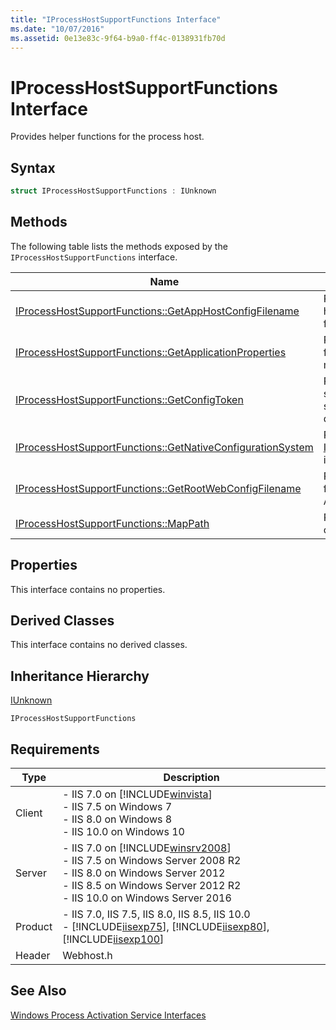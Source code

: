 ```yaml
---
title: "IProcessHostSupportFunctions Interface"
ms.date: "10/07/2016"
ms.assetid: 0e13e83c-9f64-b9a0-ff4c-0138931fb70d
---
```

# IProcessHostSupportFunctions Interface
Provides helper functions for the process host.  
  
## Syntax  
  
```cpp  
struct IProcessHostSupportFunctions : IUnknown  
```  
  
## Methods  
 The following table lists the methods exposed by the `IProcessHostSupportFunctions` interface.  
  
|Name|Description|  
|----------|-----------------|  
|[IProcessHostSupportFunctions::GetAppHostConfigFilename](../../web-development-reference\native-code-api-reference/iprocesshostsupportfunctions-getapphostconfigfilename-method.md)|Retrieves the application host configuration (.config) file path.|  
|[IProcessHostSupportFunctions::GetApplicationProperties](../../web-development-reference\native-code-api-reference/iprocesshostsupportfunctions-getapplicationproperties-method.md)|Retrieves the properties from the application's metabase.|  
|[IProcessHostSupportFunctions::GetConfigToken](../../web-development-reference\native-code-api-reference/iprocesshostsupportfunctions-getconfigtoken-method.md)|Retrieves a Windows security token for the specified application’s root directory.|  
|[IProcessHostSupportFunctions::GetNativeConfigurationSystem](../../web-development-reference\native-code-api-reference/iprocesshostsupportfunctions-getnativeconfigurationsystem-method.md)|Retrieves the [INativeConfigurationSystem](http://msdn.microsoft.com/en-us/ef29f2da-90b4-be7d-e59b-83fa1799f477) interface pointer.|  
|[IProcessHostSupportFunctions::GetRootWebConfigFilename](../../web-development-reference\native-code-api-reference/iprocesshostsupportfunctions-getrootwebconfigfilename-method.md)|Retrieves the physical path for the ApplicationHost.config file.|  
|[IProcessHostSupportFunctions::MapPath](../../web-development-reference\native-code-api-reference/iprocesshostsupportfunctions-mappath-method.md)|Retrieves the physical path of a relative URL.|  
  
## Properties  
 This interface contains no properties.  
  
## Derived Classes  
 This interface contains no derived classes.  
  
## Inheritance Hierarchy  
 [IUnknown](http://go.microsoft.com/fwlink/?LinkId=55951)  
  
 `IProcessHostSupportFunctions`  
  
## Requirements  
  
|Type|Description|  
|----------|-----------------|  
|Client|-   IIS 7.0 on [!INCLUDE[winvista](../../wmi-provider/includes/winvista-md.md)]<br />-   IIS 7.5 on Windows 7<br />-   IIS 8.0 on Windows 8<br />-   IIS 10.0 on Windows 10|  
|Server|-   IIS 7.0 on [!INCLUDE[winsrv2008](../../wmi-provider/includes/winsrv2008-md.md)]<br />-   IIS 7.5 on Windows Server 2008 R2<br />-   IIS 8.0 on Windows Server 2012<br />-   IIS 8.5 on Windows Server 2012 R2<br />-   IIS 10.0 on Windows Server 2016|  
|Product|-   IIS 7.0, IIS 7.5, IIS 8.0, IIS 8.5, IIS 10.0<br />-   [!INCLUDE[iisexp75](../../web-development-reference/native-code-api-reference/includes/iisexp75-md.md)], [!INCLUDE[iisexp80](../../web-development-reference/native-code-api-reference/includes/iisexp80-md.md)], [!INCLUDE[iisexp100](../../web-development-reference/native-code-api-reference/includes/iisexp100-md.md)]|  
|Header|Webhost.h|  
  
## See Also  
 [Windows Process Activation Service Interfaces](../../web-development-reference\native-code-api-reference/windows-process-activation-service-interfaces.md)